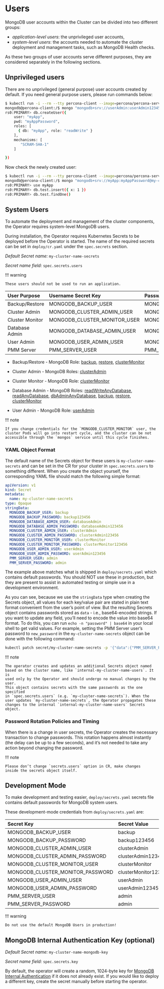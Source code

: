 # Users

MongoDB user accounts within the Cluster can be divided into two different groups:

* *application-level users*: the unprivileged user accounts,
* *system-level users*: the accounts needed to automate the cluster deployment
    and management tasks, such as MongoDB Health checks.

As these two groups of user accounts serve different purposes, they are
considered separately in the following sections.

## Unprivileged users

There are no unprivileged (general purpose) user accounts created by
default. If you need general purpose users, please run commands below:

```bash
$ kubectl run -i --rm --tty percona-client --image=percona/percona-server-mongodb:{{ mongodb44recommended }} --restart=Never -- bash -il
mongodb@percona-client:/$ mongo "mongodb+srv://userAdmin:userAdmin123456@my-cluster-name-rs0.psmdb.svc.cluster.local/admin?replicaSet=rs0&ssl=false"
rs0:PRIMARY> db.createUser({
    user: "myApp",
    pwd: "myAppPassword",
    roles: [
      { db: "myApp", role: "readWrite" }
    ],
    mechanisms: [
       "SCRAM-SHA-1"
    ]

})
```

Now check the newly created user:

```bash
$ kubectl run -i --rm --tty percona-client --image=percona/percona-server-mongodb:{{ mongodb44recommended }} --restart=Never -- bash -il
mongodb@percona-client:/$ mongo "mongodb+srv://myApp:myAppPassword@my-cluster-name-rs0.psmdb.svc.cluster.local/admin?replicaSet=rs0&ssl=false"
rs0:PRIMARY> use myApp
rs0:PRIMARY> db.test.insert({ x: 1 })
rs0:PRIMARY> db.test.findOne()
```

## System Users

To automate the deployment and management of the cluster components, 
the Operator requires system-level MongoDB users.

During installation, the Operator requires Kubernetes Secrets to be deployed
before the Operator is started. The name of the required secrets can be set in
`deploy/cr.yaml` under the `spec.secrets` section.

*Default Secret name:* `my-cluster-name-secrets`

*Secret name field:* `spec.secrets.users`

!!! warning

    These users should not be used to run an application.

| User Purpose    | Username Secret Key          | Password Secret Key              |
|:----------------|:-----------------------------|:---------------------------------|
| Backup/Restore  | MONGODB_BACKUP_USER          | MONGODB_BACKUP_PASSWORD          |
| Cluster Admin   | MONGODB_CLUSTER_ADMIN_USER   | MONGODB_CLUSTER_ADMIN_PASSWORD   |
| Cluster Monitor | MONGODB_CLUSTER_MONITOR_USER | MONGODB_CLUSTER_MONITOR_PASSWORD |
| Database Admin  | MONGODB_DATABASE_ADMIN_USER  | MONGODB_DATABASE_ADMIN_PASSWORD  |
| User Admin      | MONGODB_USER_ADMIN_USER      | MONGODB_USER_ADMIN_PASSWORD      |
| PMM Server      | PMM_SERVER_USER              | PMM_SERVER_PASSWORD              |

* Backup/Restore - MongoDB Role: [backup](https://www.mongodb.com/docs/manual/reference/built-in-roles/#mongodb-authrole-backup),
[restore](https://www.mongodb.com/docs/manual/reference/built-in-roles/#mongodb-authrole-restore),
[clusterMonitor](https://www.mongodb.com/docs/manual/reference/built-in-roles/#mongodb-authrole-clusterMonitor)

* Cluster Admin - MongoDB Roles: [clusterAdmin](https://docs.mongodb.com/manual/reference/built-in-roles/#clusterAdmin)

* Cluster Monitor - MongoDB Role: [clusterMonitor](https://www.mongodb.com/docs/manual/reference/built-in-roles/#mongodb-authrole-clusterMonitor)

* Database Admin - MongoDB Roles: [readWriteAnyDatabase](https://www.mongodb.com/docs/manual/reference/built-in-roles/#mongodb-authrole-readWriteAnyDatabase), [readAnyDatabase](https://www.mongodb.com/docs/manual/reference/built-in-roles/#mongodb-authrole-readAnyDatabase), [dbAdminAnyDatabase](https://www.mongodb.com/docs/manual/reference/built-in-roles/#mongodb-authrole-dbAdminAnyDatabase), [backup](https://www.mongodb.com/docs/manual/reference/built-in-roles/#mongodb-authrole-backup),
[restore](https://www.mongodb.com/docs/manual/reference/built-in-roles/#mongodb-authrole-restore),
[clusterMonitor](https://www.mongodb.com/docs/manual/reference/built-in-roles/#mongodb-authrole-clusterMonitor)

* User Admin - MongoDB Role: [userAdmin](https://www.mongodb.com/docs/manual/reference/built-in-roles/#mongodb-authrole-userAdmin)

!!! note

    If you change credentials for the `MONGODB_CLUSTER_MONITOR` user, the
    cluster Pods will go into restart cycle, and the cluster can be not
    accessible through the `mongos` service until this cycle finishes.

### YAML Object Format

The default name of the Secrets object for these users is 
`my-cluster-name-secrets` and can be set in the CR for your cluster in
`spec.secrets.users` to something different. When you create the object
yourself, the corresponding YAML file should match the following simple format:

```yaml
apiVersion: v1
kind: Secret
metadata:
  name: my-cluster-name-secrets
type: Opaque
stringData:
  MONGODB_BACKUP_USER: backup
  MONGODB_BACKUP_PASSWORD: backup123456
  MONGODB_DATABASE_ADMIN_USER: databaseAdmin
  MONGODB_DATABASE_ADMIN_PASSWORD: databaseAdmin123456
  MONGODB_CLUSTER_ADMIN_USER: clusterAdmin
  MONGODB_CLUSTER_ADMIN_PASSWORD: clusterAdmin123456
  MONGODB_CLUSTER_MONITOR_USER: clusterMonitor
  MONGODB_CLUSTER_MONITOR_PASSWORD: clusterMonitor123456
  MONGODB_USER_ADMIN_USER: userAdmin
  MONGODB_USER_ADMIN_PASSWORD: userAdmin123456
  PMM_SERVER_USER: admin
  PMM_SERVER_PASSWORD: admin
```

The example above matches what is shipped in `deploy/secrets.yaml` which 
contains default passwords. You should NOT use these in production, but they are
present to assist in automated testing or simple use in a development
environment.

As you can see, because we use the `stringData` type when creating the Secrets
object, all values for each key/value pair are stated in plain text format
convenient from the user’s point of view. But the resulting Secrets object
contains passwords stored as `data` - i.e., base64-encoded strings. If you want
to update any field, you’ll need to encode the value into base64 format. To do
this, you can run `echo -n "password" | base64` in your local shell to get valid
values. For example, setting the PMM Server user’s password to `new_password` in
the `my-cluster-name-secrets` object can be done with the following command:

```bash
kubectl patch secret/my-cluster-name-secrets -p '{"data":{"PMM_SERVER_PASSWORD": "'$(echo -n new_password | base64)'"}}'
```

!!! note

    The operator creates and updates an additional Secrets object named
    based on the cluster name, like `internal-my-cluster-name-users`. It is
    used only by the Operator and should undergo no manual changes by the user.
    This object contains secrets with the same passwords as the one specified
    in `spec.secrets.users` (e.g. `my-cluster-name-secrets`). When the
    user updates `my-cluster-name-secrets`, the Operator propagates these
    changes to the internal `internal-my-cluster-name-users` Secrets object.

### Password Rotation Policies and Timing

When there is a change in user secrets, the Operator creates the necessary
transaction to change passwords. This rotation happens almost instantly (the
delay can be up to a few seconds), and it’s not needed to take any action beyond
changing the password.

!!! note

    Please don’t change `secrets.users` option in CR, make changes
    inside the secrets object itself.

## Development Mode

To make development and testing easier, `deploy/secrets.yaml` secrets file
contains default passwords for MongoDB system users.

These development-mode credentials from `deploy/secrets.yaml` are:

| Secret Key                       | Secret Value         |
|:---------------------------------|:---------------------|
| MONGODB_BACKUP_USER              | backup               |
| MONGODB_BACKUP_PASSWORD          | backup123456         |
| MONGODB_CLUSTER_ADMIN_USER       | clusterAdmin         |
| MONGODB_CLUSTER_ADMIN_PASSWORD   | clusterAdmin123456   |
| MONGODB_CLUSTER_MONITOR_USER     | clusterMonitor       |
| MONGODB_CLUSTER_MONITOR_PASSWORD | clusterMonitor123456 |
| MONGODB_USER_ADMIN_USER          | userAdmin            |
| MONGODB_USER_ADMIN_PASSWORD      | userAdmin123456      |
| PMM_SERVER_USER                  | admin                |
| PMM_SERVER_PASSWORD              | admin                |

!!! warning

    Do not use the default MongoDB Users in production!

## MongoDB Internal Authentication Key (optional)

*Default Secret name:* `my-cluster-name-mongodb-key`

*Secret name field:* `spec.secrets.key`

By default, the operator will create a random, 1024-byte key for
[MongoDB Internal Authentication](https://docs.mongodb.com/manual/core/security-internal-authentication/)
if it does not already exist. If you would like to deploy a different
key, create the secret manually before starting the operator.
